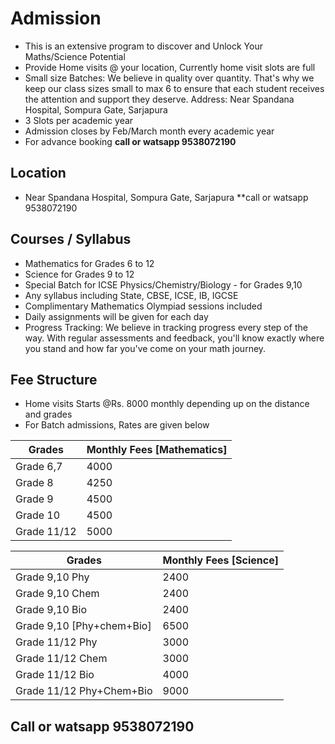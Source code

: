 
# Admission
* This is an extensive program to discover and Unlock Your Maths/Science Potential 
* Provide Home visits @ your location, Currently home visit slots are full
* Small size Batches: We believe in quality over quantity. That's why we keep our class sizes small to max 6 to ensure that each student receives the attention and support they deserve. Address: Near Spandana Hospital, Sompura Gate, Sarjapura
* 3 Slots per academic year 
* Admission closes by Feb/March month every academic year
* For advance booking **call or watsapp 9538072190**
  
## Location 
* Near Spandana Hospital, Sompura Gate, Sarjapura **call or watsapp 9538072190
  
## Courses / Syllabus
* Mathematics for Grades 6 to 12
* Science for Grades 9 to 12
* Special Batch for ICSE Physics/Chemistry/Biology - for Grades 9,10 
* Any syllabus including State, CBSE, ICSE, IB, IGCSE
* Complimentary Mathematics Olympiad sessions included
* Daily assignments will be given for each day
* Progress Tracking: We believe in tracking progress every step of the way. With regular assessments and feedback, you'll know exactly where you stand and how far you've come on your math journey.

## Fee Structure
* Home visits Starts @Rs. 8000 monthly depending up on the distance and grades
* For Batch admissions, Rates are given below

| Grades  | Monthly Fees [Mathematics] |
| ------------- | ------------- |
| Grade 6,7  | 4000  |
| Grade 8  | 4250  |
| Grade 9  | 4500  |
| Grade 10  | 4500  |
| Grade 11/12  | 5000 |

| Grades  | Monthly Fees [Science] |
| ------------- | ------------- |
| Grade 9,10 Phy  | 2400  |
| Grade 9,10 Chem | 2400  |
| Grade 9,10 Bio  | 2400  |
| Grade 9,10 [Phy+chem+Bio] | 6500 |
| Grade 11/12 Phy | 3000 |
| Grade 11/12 Chem | 3000 |
| Grade 11/12 Bio | 4000 |
| Grade 11/12 Phy+Chem+Bio | 9000 |

## Call or watsapp 9538072190
